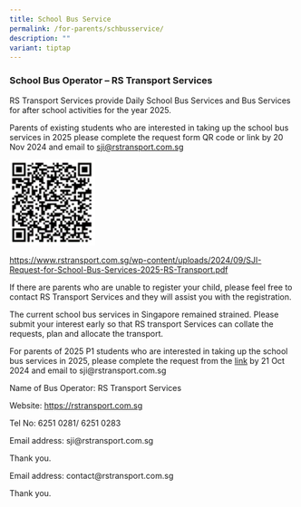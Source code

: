 ```yaml
---
title: School Bus Service
permalink: /for-parents/schbusservice/
description: ""
variant: tiptap
---
```

<h3>School Bus Operator – RS Transport Services</h3>
<p>RS Transport Services provide Daily School Bus Services and Bus Services
for after school activities for the year 2025.</p>
<p>Parents of existing students who are interested in taking up the school
bus services in 2025 please complete the request form QR code or link by
20 Nov 2024 and email to <a href="mailto:sji@rstransport.com.sg" rel="noopener noreferrer nofollow" target="_blank">sji@rstransport.com.sg</a>
</p>
<p></p>
<div class="isomer-image-wrapper">
<img style="width: 30%;" height="auto" width="100%" alt="" src="/images/Picture1_rs_transport_2024.png">
</div>
<p><a href="https://www.rstransport.com.sg/wp-content/uploads/2024/09/SJI-Request-for-School-Bus-Services-2025-RS-Transport.pdf" rel="noopener noreferrer nofollow" target="_blank">https://www.rstransport.com.sg/wp-content/uploads/2024/09/SJI-Request-for-School-Bus-Services-2025-RS-Transport.pdf</a>
</p>
<p>If there are parents who are unable to register your child, please feel
free to contact RS Transport Services and they will assist you with the
registration.</p>
<p>The current school bus services in Singapore remained strained. Please
submit your interest early so that RS transport Services can collate the
requests, plan and allocate the transport.</p>
<p>For parents of 2025 P1 students who are interested in taking up the school
bus services in 2025, please complete the request from the&nbsp;<a href="https://www.rstransport.com.sg/wp-content/uploads/2024/09/SJI-Request-for-School-Bus-Services-2025-RS-Transport.pdf" rel="noopener noreferrer nofollow" target="_blank">link</a>&nbsp;by
21 Oct 2024 and email to sji@rstransport.com.sg</p>
<p>Name of Bus Operator: RS Transport Services</p>
<p>Website: <a href="https://rstransport.com.sg" rel="noopener noreferrer nofollow" target="_blank">https://rstransport.com.sg</a>
</p>
<p>Tel No: 6251 0281/ 6251 0283</p>
<p>Email address: sji@rstransport.com.sg</p>
<p>Thank you.</p>
<p>Email address: contact@rstransport.com.sg</p>
<p>Thank you.</p>